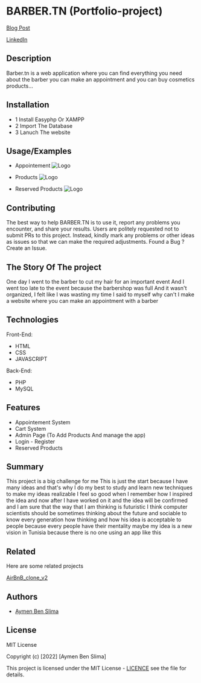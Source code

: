 # BARBER.TN (Portfolio-project)
[Blog Post](https://www.linkedin.com/in/aymen-ben-slima-011712217/)

[LinkedIn](https://www.linkedin.com/in/aymen-ben-slima-011712217/)



## Description
Barber.tn is a web application where you can find everything you need
about the barber you can make an appointment and you can buy cosmetics products...

## Installation
- 1 Install Easyphp Or XAMPP
- 2 Import The Database
- 3 Lanuch The website

## Usage/Examples

* Appointement
![Logo](https://i.imgur.com/n2rcBaD.jpg)

* Products
![Logo](https://i.imgur.com/CA4hndQ.jpg)

* Reserved Products
![Logo](https://i.imgur.com/7Bjg39A.jpg)



## Contributing

The best way to help BARBER.TN is to use it, report any problems you encounter, and share your results.
Users are politely requested not to submit PRs to this project. Instead, kindly mark any problems or other ideas as issues so that we can make the required adjustments.
Found a Bug ? Create an Issue.

## The Story Of The project
One day I went to the barber to cut my hair for an important event
And I went too late to the event because the barbershop was full
And it wasn't organized, I felt like I was wasting my time
I said to myself why can't I make a website where you can make an appointment with a barber

## Technologies
Front-End:
* HTML
* CSS
* JAVASCRIPT

Back-End:
* PHP
* MySQL


## Features

- Appointement System
- Cart System
- Admin Page (To Add Products And manage the app)
- Login - Register
- Reserved Products

## Summary

This project is a big challenge for me
This is just the start because I have many ideas and that's why I do my best to study and learn new techniques to make my ideas realizable
I feel so good when I remember how I inspired the idea and now after I have worked on it and the idea will be confirmed and 
I am sure that the way that I am thinking is futuristic
I think computer scientists should be sometimes thinking about the future and sociable to know every generation how thinking and how his idea is acceptable to people because every people have their mentality 
maybe my idea is a new vision in Tunisia because there is no one using an app like this

## Related

Here are some related projects

[AirBnB_clone_v2](https://github.com/Aymenbs22/AirBnB_clone_v2)


## Authors

- [Aymen Ben Slima](https://www.github.com/Aymenbs22)


## License

MIT License

Copyright (c) [2022] [Aymen Ben Slima]

This project is licensed under the MIT License - [LICENCE](https://github.com/Aymenbs22/Portfolio-project/blob/main/LICENSE) see the file for details.
